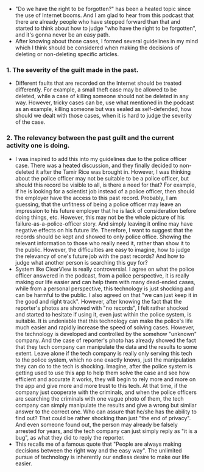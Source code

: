<!-- Reading Response 5 -- Ethics -- 0418 -- Tina-->
<!-- Right to be forgotten:
1. try to come up with a set of guidelines how public records/data should be dealt with -- and/or discuss the difficulties of this task.
2. can you think of other situations for similar kinds of dilemmas? -->
<!-- The End of Privacy As We Know it?
1. weigh the benefits and risks of a system like ClearView
2. which aspects do you find particularly problematic & how might we regulate undertakings like this? -->
<!-- Add your associations, opinions and ideas. -->
- "Do we have the right to be forgotten?" has been a heated topic since the use of Internet booms. And I am glad to hear from this podcast that there are already people who have stepped forward than that and started to think about how to judge "who have the right to be forgotten", and it's gonna never be an easy path.
- After knowing about those cases, I formed several guidelines in my mind which I think should be considered when making the decisions of deleting or non-deleting specific articles.
### 1. The severity of the guilt made in the past.
- Different faults that are recorded on the Internet should be treated differently. For example, a small theft case may be allowed to be deleted, while a case of killing someone should not be deleted in any way. However, tricky cases can be, use what mentioned in the podcast as an example, killing someone but was sealed as self-defended, how should we dealt with those cases, when it is hard to judge the severity of the case.
### 2. The relevancy between the past guilt and the current activity one is doing.
- I was inspired to add this into my guidelines due to the police officer case. There was a heated discussion, and they finally decided to non-deleted it after the Tamir Rice was brought in. However, I was thinking about the police officer may not be suitable to be a police officer, but should this record be visible to all, is there a need for that? For example, if he is looking for a scientist job instead of a police officer, then should the employer have the access to this past record. Probably, I am guessing, that the unfitness of being a police officer may leave an impression to his future employer that he is lack of consideration before doing things, etc. However, this may not be the whole picture of his failure-as-a-police-officer story. And simply leaving it online may have negative effects on his future life. Therefore, I want to suggest that the records should be kept and showed to only police office. Showing the relevant information to those who really need it, rather than show it to the public. However, the difficulties are easy to imagine, how to judge the relevancy of one's future job with the past records? And how to judge what another person is searching this guy for?
- System like ClearView is really controversial. I agree on what the police officer answered in the podcast, from a police perspective, it is really making our life easier and can help them with many dead-ended cases, while from a personal perspective, this technology is just shocking and can be harmful to the public. I also agreed on that "we can just keep it in the good and right track". However, after knowing the fact that the reporter's photos are showed with "no records", I felt rather shocked and started to hesitate if using it, even just within the police system, is suitable. It is undeniable that this technology can make the police's life much easier and rapidly increase the speed of solving cases. However, the technology is developed and controlled by the somehow "unknown" company. And the case of reporter's photo has already showed the fact that they tech company can manipulate the data and the results to some extent. Leave alone if the tech company is really only serving this tech to the police system, which no one exactly knows, just the manipulation they can do to the tech is shocking. Imagine, after the police system is getting used to use this app to help them solve the case and see how efficient and accurate it works, they will begin to rely more and more on the app and give more and more trust to this tech. At that time, if the company just cooperate with the criminals, and when the police officers are searching the criminals with one vague photo of them, the tech company can simply manipulate the results and give a wrong but similar answer to the correct one. Who can assure that he/she has the ability to find out? That could be rather shocking than just "the end of privacy". And even someone found out, the person may already be falsely arrested for years, and the tech company can just simply reply as "it is a bug", as what they did to reply the reporter.
- This recalls me of a famous quote that "People are always making decisions between the right way and the easy way". The unlimited pursue of technology is inherently our endless desire to make our life easier.

